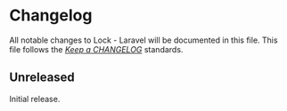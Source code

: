 # Changelog

All notable changes to Lock - Laravel will be documented in this file. This file follows the *[Keep a CHANGELOG](http://keepachangelog.com/)* standards.

## Unreleased

Initial release.
